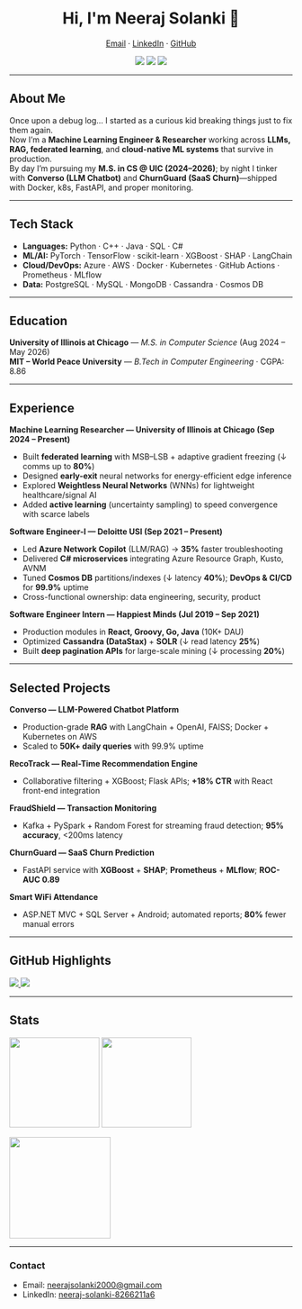 <!-- PROFILE HEADER -->
<div align="center">
  <!-- Optional profile image (uncomment after you upload assets/profile.jpg) -->
  <!-- <img src="assets/profile.jpg" alt="Neeraj Solanki" width="160" style="border-radius:50%; margin-bottom:8px;" /> -->
  
  <h1>Hi, I'm Neeraj Solanki 👋</h1>

  <p>
    <a href="mailto:neerajsolanki2000@gmail.com">Email</a> ·
    <a href="https://www.linkedin.com/in/neeraj-solanki-8266211a6">LinkedIn</a> ·
    <a href="https://github.com/Solankineeraj03">GitHub</a>
  </p>

  <p>
    <img src="https://img.shields.io/github/followers/Solankineeraj03?label=Followers&style=flat" />
    <img src="https://img.shields.io/github/stars/Solankineeraj03?affiliations=OWNER&style=flat" />
    <img src="https://komarev.com/ghpvc/?username=Solankineeraj03&style=flat&label=Profile+Views" />
  </p>
</div>

---

## About Me

Once upon a debug log… I started as a curious kid breaking things just to fix them again.  
Now I’m a **Machine Learning Engineer & Researcher** working across **LLMs, RAG, federated learning**, and **cloud-native ML systems** that survive in production.  
By day I’m pursuing my **M.S. in CS @ UIC (2024–2026)**; by night I tinker with **Converso (LLM Chatbot)** and **ChurnGuard (SaaS Churn)**—shipped with Docker, k8s, FastAPI, and proper monitoring.

---

## Tech Stack

- **Languages:** Python · C++ · Java · SQL · C#
- **ML/AI:** PyTorch · TensorFlow · scikit-learn · XGBoost · SHAP · LangChain
- **Cloud/DevOps:** Azure · AWS · Docker · Kubernetes · GitHub Actions · Prometheus · MLflow
- **Data:** PostgreSQL · MySQL · MongoDB · Cassandra · Cosmos DB

---

## Education

**University of Illinois at Chicago** — *M.S. in Computer Science* (Aug 2024 – May 2026)  
**MIT – World Peace University** — *B.Tech in Computer Engineering* · CGPA: 8.86

---

## Experience

**Machine Learning Researcher — University of Illinois at Chicago (Sep 2024 – Present)**  
- Built **federated learning** with MSB–LSB + adaptive gradient freezing (↓ comms up to **80%**)  
- Designed **early-exit** neural networks for energy-efficient edge inference  
- Explored **Weightless Neural Networks** (WNNs) for lightweight healthcare/signal AI  
- Added **active learning** (uncertainty sampling) to speed convergence with scarce labels

**Software Engineer-I — Deloitte USI (Sep 2021 – Present)**  
- Led **Azure Network Copilot** (LLM/RAG) → **35%** faster troubleshooting  
- Delivered **C# microservices** integrating Azure Resource Graph, Kusto, AVNM  
- Tuned **Cosmos DB** partitions/indexes (↓ latency **40%**);  **DevOps & CI/CD** for **99.9%** uptime  
- Cross-functional ownership: data engineering, security, product

**Software Engineer Intern — Happiest Minds (Jul 2019 – Sep 2021)**  
- Production modules in **React, Groovy, Go, Java** (10K+ DAU)  
- Optimized **Cassandra (DataStax)** + **SOLR** (↓ read latency **25%**)  
- Built **deep pagination APIs** for large-scale mining (↓ processing **20%**)

---

## Selected Projects

**Converso — LLM-Powered Chatbot Platform**  
- Production-grade **RAG** with LangChain + OpenAI, FAISS; Docker + Kubernetes on AWS  
- Scaled to **50K+ daily queries** with 99.9% uptime

**RecoTrack — Real-Time Recommendation Engine**  
- Collaborative filtering + XGBoost; Flask APIs; **+18% CTR** with React front-end integration

**FraudShield — Transaction Monitoring**  
- Kafka + PySpark + Random Forest for streaming fraud detection; **95% accuracy**, <200ms latency

**ChurnGuard — SaaS Churn Prediction**  
- FastAPI service with **XGBoost** + **SHAP**; **Prometheus** + **MLflow**; **ROC-AUC 0.89**

**Smart WiFi Attendance**  
- ASP.NET MVC + SQL Server + Android; automated reports; **80%** fewer manual errors

---

## GitHub Highlights

<div align="left">
  <a href="https://github.com/Solankineeraj03/ChurnGuard-SaaS-Prediction">
    <img src="https://github-readme-stats.vercel.app/api/pin/?username=Solankineeraj03&repo=ChurnGuard-SaaS-Prediction" />
  </a>
  <a href="https://github.com/Solankineeraj03/Converso-LLM-Chatbot">
    <img src="https://github-readme-stats.vercel.app/api/pin/?username=Solankineeraj03&repo=Converso-LLM-Chatbot" />
  </a>
</div>

---

## Stats

<p>
  <img height="160" src="https://github-readme-stats.vercel.app/api?username=Solankineeraj03&show_icons=true&include_all_commits=true" />
  <img height="160" src="https://github-readme-stats.vercel.app/api/top-langs/?username=Solankineeraj03&layout=compact&langs_count=8" />
</p>
<p>
  <img height="180" src="https://github-readme-streak-stats.herokuapp.com?user=Solankineeraj03" />
</p>

---

### Contact
- Email: <a href="mailto:neerajsolanki2000@gmail.com">neerajsolanki2000@gmail.com</a>  
- LinkedIn: <a href="https://www.linkedin.com/in/neeraj-solanki-8266211a6">neeraj-solanki-8266211a6</a>

